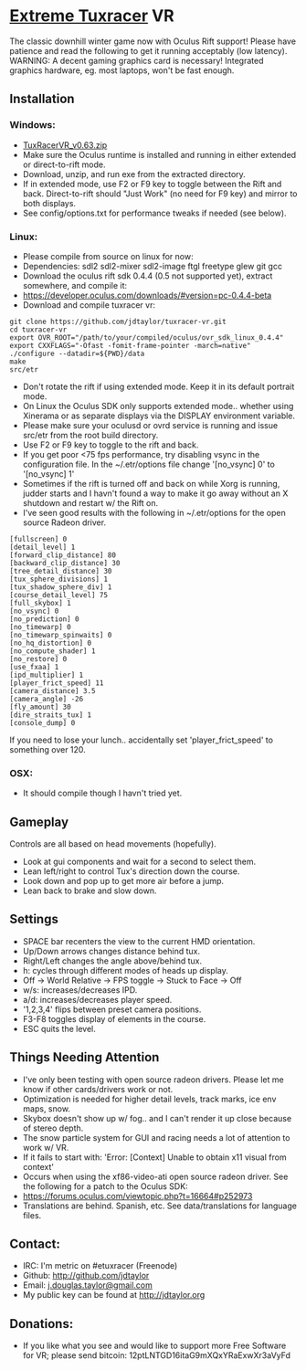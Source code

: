# [Extreme Tuxracer](http://sourceforge.net/projects/extremetuxracer/) VR 

The classic downhill winter game now with Oculus Rift support!  Please have patience and read the following to get it running acceptably (low latency).  WARNING: A decent gaming graphics card is necessary!  Integrated graphics hardware, eg. most laptops, won't be fast enough.

## Installation

### Windows:
* [TuxRacerVR_v0.63.zip](https://github.com/jdtaylor/tuxracer-vr/releases/download/v0.63/TuxRacerVR_v0.63.zip)
* Make sure the Oculus runtime is installed and running in either extended or direct-to-rift mode.
* Download, unzip, and run exe from the extracted directory.
* If in extended mode, use F2 or F9 key to toggle between the Rift and back.  Direct-to-rift should "Just Work" (no need for F9 key) and mirror to both displays.
* See config/options.txt for performance tweaks if needed (see below).

### Linux:
* Please compile from source on linux for now:
* Dependencies: sdl2 sdl2-mixer sdl2-image ftgl freetype glew git gcc
* Download the oculus rift sdk 0.4.4 (0.5 not supported yet), extract somewhere, and compile it:
 * https://developer.oculus.com/downloads/#version=pc-0.4.4-beta
* Download and compile tuxracer vr:

 ```
git clone https://github.com/jdtaylor/tuxracer-vr.git
cd tuxracer-vr
export OVR_ROOT="/path/to/your/compiled/oculus/ovr_sdk_linux_0.4.4"
export CXXFLAGS="-Ofast -fomit-frame-pointer -march=native" 
./configure --datadir=${PWD}/data
make 
src/etr
 ```

* Don't rotate the rift if using extended mode. Keep it in its default portrait mode.
* On Linux the Oculus SDK only supports extended mode.. whether using Xinerama or as separate displays via the DISPLAY environment variable.
* Please make sure your oculusd or ovrd service is running and issue src/etr from the root build directory.
* Use F2 or F9 key to toggle to the rift and back.
* If you get poor <75 fps performance, try disabling vsync in the configuration file.  In the ~/.etr/options file change '[no_vsync] 0' to '[no_vsync] 1'
* Sometimes if the rift is turned off and back on while Xorg is running, judder starts and I havn't found a way to make it go away without an X shutdown and restart w/ the Rift on.
* I've seen good results with the following in ~/.etr/options for the open source Radeon driver.

```
[fullscreen] 0
[detail_level] 1
[forward_clip_distance] 80
[backward_clip_distance] 30
[tree_detail_distance] 30
[tux_sphere_divisions] 1
[tux_shadow_sphere_div] 1
[course_detail_level] 75
[full_skybox] 1
[no_vsync] 0
[no_prediction] 0
[no_timewarp] 0
[no_timewarp_spinwaits] 0
[no_hq_distortion] 0
[no_compute_shader] 1
[no_restore] 0
[use_fxaa] 1
[ipd_multiplier] 1
[player_frict_speed] 11
[camera_distance] 3.5
[camera_angle] -26
[fly_amount] 30
[dire_straits_tux] 1
[console_dump] 0
```

If you need to lose your lunch.. accidentally set 'player_frict_speed' to something over 120.


### OSX:
* It should compile though I havn't tried yet. 

## Gameplay
Controls are all based on head movements (hopefully).
* Look at gui components and wait for a second to select them.
* Lean left/right to control Tux's direction down the course.
* Look down and pop up to get more air before a jump.
* Lean back to brake and slow down.

## Settings
* SPACE bar recenters the view to the current HMD orientation.
* Up/Down arrows changes distance behind tux.
* Right/Left changes the angle above/behind tux.
* h: cycles through different modes of heads up display. 
 * Off -> World Relative -> FPS toggle -> Stuck to Face -> Off
* w/s: increases/decreases IPD.
* a/d: increases/decreases player speed.
* '1,2,3,4' flips between preset camera positions.
* F3-F8 toggles display of elements in the course.
* ESC quits the level.

## Things Needing Attention
* I've only been testing with open source radeon drivers.  Please let me know if other cards/drivers work or not.
* Optimization is needed for higher detail levels, track marks, ice env maps, snow.
* Skybox doesn't show up w/ fog.. and I can't render it up close because of stereo depth.
* The snow particle system for GUI and racing needs a lot of attention to work w/ VR.
* If it fails to start with: 'Error: [Context] Unable to obtain x11 visual from context'
 * Occurs when using the xf86-video-ati open source radeon driver. See the following for a patch to the Oculus SDK:
 * https://forums.oculus.com/viewtopic.php?t=16664#p252973
* Translations are behind.  Spanish, etc.  See data/translations for language files.

## Contact:
* IRC: I'm metric on #etuxracer (Freenode)
* Github: http://github.com/jdtaylor
* Email: j.douglas.taylor@gmail.com
* My public key can be found at http://jdtaylor.org

## Donations:
* If you like what you see and would like to support more Free Software for VR; please send bitcoin: 12ptLNTGD16itaG9mXQxYRaExwXr3aVyFd

